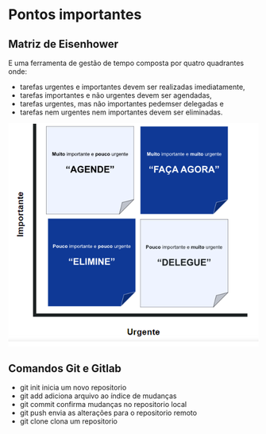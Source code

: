 # Pontos importantes

## Matriz de Eisenhower 

E uma ferramenta de gestão de tempo composta por quatro quadrantes onde: 
- tarefas urgentes e importantes devem ser realizadas imediatamente, 
- tarefas importantes e não urgentes devem ser agendadas, 
- tarefas urgentes, mas não importantes pedemser delegadas e 
- tarefas nem urgentes nem importantes devem ser eliminadas.

<div align="center">
    <img src="imagens/Matriz_Eisenhower.png" width="700px" />
</div>

## Comandos Git e Gitlab

- git init inicia um novo repositorio
- git add adiciona arquivo ao índice de mudanças
- git commit confirma mudanças no repositorio local
- git push envia as alterações para o repositorio remoto
- git clone clona um repositorio